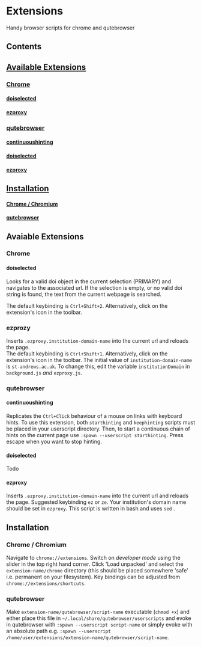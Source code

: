 # Extensions
Handy browser scripts for chrome and qutebrowser

## Contents
## [Available Extensions](#available-extensions)
### [Chrome](#chrome)
#### [doiselected](#doiselected)
#### [ezproxy](#ezproxy)
### [qutebrowser](#qutebrowser)
#### [continuoushinting](#continuoushinting)
#### [doiselected](#doiselected2)
#### [ezproxy](#ezproxy2)
## [Installation](#installation)
#### [Chrome /  Chromium](#chrome/chromium)
#### [qutebrowser](#qutebrowser2)

## Avaiable Extensions
### Chrome
#### doiselected
Looks for a valid doi object in the current selection (PRIMARY) and navigates to
the associated url.  If the selection is empty, or no valid doi string is found,
the text from the current webpage is searched.

The default keybinding is `Ctrl+Shift+2`. Alternatively, click on the
extension's icon in the toolbar.
### ezprozy
Inserts `.ezproxy.institution-domain-name` into the current url and reloads the page.  
The default keybinding is `Ctrl+Shift+1`. Alternatively, click on the
extension's icon in the toolbar.
The initial value of `institution-domain-name` is `st-andrews.ac.uk`. To change this, edit
the variable `institutionDomain` in `background.js` _and_ `ezproxy.js`. 

### qutebrowser
#### continuoushinting
Replicates the `Ctrl+Click` behaviour of a mouse on links with keyboard hints.
To use this extension, both `starthinting` and `keephinting` scripts must be placed
in your userscript directory. Then, to start a continuous chain of hints on the current
page use `:spawn --userscript starthinting`. Press escape when you want to stop
hinting.

#### <a name="doiselected2"></a> doiselected 
Todo

#### <a name="ezproxy2"></a> ezproxy
Inserts `.ezproxy.institution-domain-name` into the current url and reloads the page.
Suggested keybinding `ez` or `ze`. Your institution's domain name should be set in
`ezproxy`. This script is written in bash and uses `sed` .

## Installation
### Chrome / Chromium
Navigate to `chrome://extensions`. Switch on *developer mode* using the slider in the top right hand corner. Click 'Load unpacked' and select the `extension-name/chrome` directory (this should be placed somewhere 'safe' i.e. permanent on your filesystem). Key bindings can be adjusted from `chrome://extensions/shortcuts`.
### <a name="qutebrowser2"></a> qutebrowser
Make `extension-name/qutebrowser/script-name` executable (`chmod +x`) and either
place this file in `~/.local/share/qutebrowser/userscripts` and evoke in
qutebrowser with `:spawn --userscript script-name` or simply evoke with an
absolute path e.g. `:spawn --userscript
/home/user/extensions/extension-name/qutebrowser/script-name`. 
